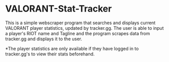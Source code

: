 # VALORANT-Stat-Tracker

This is a simple webscraper program that searches and displays current VALORANT player statistics, updated by tracker.gg.
The user is able to input a player's RIOT name and Tagline and the program scrapes data from tracker.gg and displays it to the user.

*The player statistics are only available if they have logged in to tracker.gg's to view their stats beforehand.

